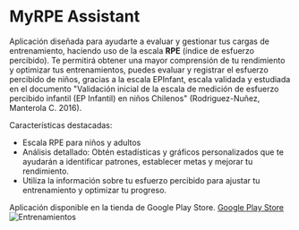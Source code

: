 # MyRPE Assistant

Aplicación diseñada para ayudarte a evaluar y gestionar tus cargas de entrenamiento, haciendo uso de la escala **RPE** (índice de esfuerzo percibido).
Te permitirá obtener una mayor comprensión de tu rendimiento y optimizar tus entrenamientos, puedes evaluar y registrar el esfuerzo percibido 
de niños, gracias a la escala EPInfant, escala validada y estudiada en el documento "Validación inicial de la escala de medición de esfuerzo percibido infantil
(EP Infantil) en niños Chilenos" (Rodriguez-Nuñez, Manterola C. 2016).

Características destacadas:
- Escala RPE para niños y adultos
- Análisis detallado: Obtén estadísticas y gráficos personalizados que te ayudarán a identificar patrones, establecer metas y mejorar tu rendimiento.
- Utiliza la información sobre tu esfuerzo percibido para ajustar tu entrenamiento y optimizar tu progreso.

Aplicación disponible en la tienda de Google Play Store.
[Google Play Store](https://play.google.com/store/apps/details?id=com.AntArDev.MyRpe_Assistant)
![Entrenamientos](https://raw.githubusercontent.com/xino91/TFG/tree/master/asset/pasoapaso3.jpg)
